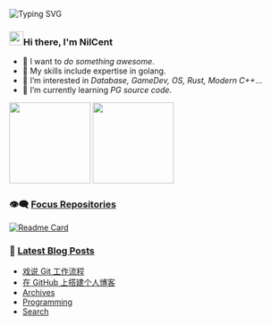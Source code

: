 ![Typing SVG](https://readme-typing-svg.herokuapp.com?font=Courier+new&color=%23808080&size=40&width=550&duration=6969&lines=Stay+Hungry,+Stay+Foolish.)

### <img src="https://raw.githubusercontent.com/iampavangandhi/iampavangandhi/master/gifs/Hi.gif" height="25px" width="25px">Hi there, I'm NilCent

- 👀 I want to *do something awesome*.
- 📌 My skills include expertise in golang.
- 🪬 I’m interested in *Database, GameDev, OS, Rust, Modern C++*...
- 🌱 I’m currently learning *PG source code*.

<span><img src="https://github-readme-stats.vercel.app/api/top-langs/?username=NilCent&theme=tokyonight" height=145/></span>
<span><img src="https://github-readme-stats.vercel.app/api?username=NilCent&count_private=true&show_icons=true&theme=merko" height=145/></span>

### 👁‍🗨 [Focus Repositories](https://github.com/NilCent?tab=repositories)

[![Readme Card](https://github-readme-stats.vercel.app/api/pin/?username=DiceDB&repo=dice&theme=discord_old_blurple&hide_border=true)](https://github.com/DiceDB/dice)


### 📕 [Latest Blog Posts](https://medium.com/@kevinfeng-cs88)

<!-- BLOG-POST-LIST:START -->
- [戏说 Git 工作流程](https://nilcent.github.io/post/programming/%E6%88%8F%E8%AF%B4-git-%E5%B7%A5%E4%BD%9C%E6%B5%81%E7%A8%8B/)
- [在 GitHub 上搭建个人博客](https://nilcent.github.io/post/programming/%E5%9C%A8-github-%E4%B8%8A%E6%90%AD%E5%BB%BA%E4%B8%AA%E4%BA%BA%E5%8D%9A%E5%AE%A2/)
- [Archives](https://nilcent.github.io/page/archives/)
- [Programming](https://nilcent.github.io/categories/programming/)
- [Search](https://nilcent.github.io/page/search/)
<!-- BLOG-POST-LIST:END -->
